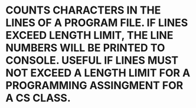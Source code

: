 # COUNTS CHARACTERS IN THE LINES OF A PROGRAM FILE. IF LINES EXCEED LENGTH LIMIT, THE LINE NUMBERS WILL BE PRINTED TO CONSOLE. USEFUL IF LINES MUST NOT EXCEED A LENGTH LIMIT FOR A PROGRAMMING ASSINGMENT FOR A CS CLASS.
